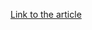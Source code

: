[Link to the article](https://blog.talosintelligence.com/2022/07/attackers-target-ukraine-using-gomet.html)
